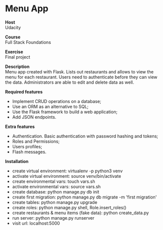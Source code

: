 # Menu App

**Host**<br />
Udacity

**Course**<br />
Full Stack Foundations

**Exercise**<br />
Final project

**Description**<br />
Menu app created with Flask. Lists out restaurants and allows to view the menu for each restaurant. Users need to authenticate before they can view the data. Administrators are able to edit and delete data as well.

**Required features**
* Implement CRUD operations on a database;
* Use an ORM as an alternative to SQL;
* Use the Flask framework to build a web application;
* Add JSON endpoints.

**Extra features**
* Authentication. Basic authentication with password hashing and tokens;
* Roles and Permissions;
* Users profiles;
* Flash messages.

**Installation**
* create virtual environment: virtualenv -p python3 venv
* activate virtual environment: source venv/bin/activate
* create environmental vars: touch vars.sh
* activate environmental vars: source vars.sh
* create database: python manage.py db init
* create first migration: python manage.py db migrate -m 'first migration'
* create tables: python manage.py upgrade
* create roles: python manage.py shell, Role.insert_roles()
* create restaurants & menu items (fake data): python create_data.py
* run server: python manage.py runserver
* visit url: localhost:5000
